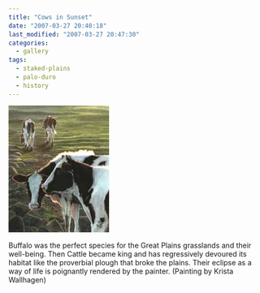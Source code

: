 ```yaml
---
title: "Cows in Sunset"
date: "2007-03-27 20:40:18"
last_modified: "2007-03-27 20:47:30"
categories:
  - gallery
tags:
  - staked-plains
  - palo-duro
  - history  
---
```

![227](/images/gallery/227.jpg)

Buffalo was the perfect species for the Great Plains grasslands and their well-being. Then Cattle became king and has regressively devoured its habitat like the proverbial plough that broke the plains. Their eclipse as a way of life is poignantly rendered by the painter. (Painting by Krista Wallhagen)
